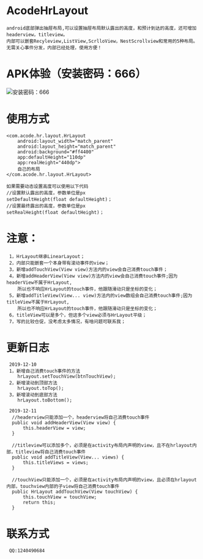 # AcodeHrLayout
    android底部弹出抽屉布局,可以设置抽屉布局默认露出的高度，和预计到达的高度，还可增加headerview，titleview。
    内部可以嵌套Recyleview,ListView,ScrlloView，NestScrollview和常用的5种布局。
    无需关心事件分发，内部已经处理，使用方便！
# APK体验（安装密码：666）
![安装密码：666](https://github.com/workertao/AcodeHrLayout/blob/master/img/code1.png)
# 使用方式
    <com.acode.hr.layout.HrLayout
        android:layout_width="match_parent"
        android:layout_height="match_parent"
        android:background="#ff4400"
        app:defaultHeight="110dp"
        app:realHeight="440dp">
        自己的布局
    </com.acode.hr.layout.HrLayout>
    
    如果需要动态设置高度可以使用以下代码
    //设置默认露出的高度，参数单位是px
    setDefaultHeight(float defaultHeight)；
    //设置最终露出的高度，参数单位是px
    setRealHeight(float defaultHeight)；
# 注意：
     1，HrLayout继承LinearLayout；
     2，内部只能嵌套一个本身带有滚动事件的view；
     3，新增addTouchView(View view)方法内的view会自己消费touch事件；
     4，新增addHeaderView(View view)方法内的view会自己消费touch事件;因为headerView不属于HrLayout,
        所以也不响应HrLayout的touch事件，他跟随滑动只是坐标的变化；
     5，新增addTitleView(View... view)方法内的view数组会自己消费touch事件;因为titleView不属于HrLayout,
        所以也不响应HrLayout的touch事件，他跟随滑动只是坐标的变化；
     6，titleView可以是多个，但这多个view必须与HrLayout平级；
     7，写的比较仓促，没考虑太多情况，有啥问题可联系我；
# 更新日志
     2019-12-10
     1，新增自己消费touch事件的方法
        hrLayout.setTouchView(btnTouchView);
     2，新增滚动到顶部方法   
        hrLayout.toTop();
     3，新增滚动到底部方法
        hrLayout.toBottom();
        
     2019-12-11
      //headerview只能添加一个，headerview将自己消费touch事件
      public void addHeaderView(View view) {
          this.headerView = view;
      }
     
      //titleview可以添加多个，必须是在activity布局内声明的view，且不在hrlayout内部，titleview将自己消费touch事件
      public void addTitleView(View... views) {
          this.titleViews = views;
      }
     
      //touchView只能添加一个，必须是在activity布局内声明的view，且必须在hrlayout内部，touchview内部的子view将自己消费touch事件
      public HrLayout addTouchView(View touchView) {
          this.touchView = touchView;
          return this;
      }
# 联系方式
     QQ:1240490684